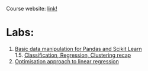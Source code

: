 

Course website: [link!](http://home.agh.edu.pl/~mdig/dokuwiki/doku.php?id=teaching:courses:agh:weaiiib:inf:adv-ml:2018-19_l:start#advanced_methods_in_machine_learning_2018_19)  
  
# Labs:
  1. [Basic data manipulation for Pandas and Scikit Learn](lab1/README.md)  
  1.5. [Classification, Regression, Clustering recap](lab1.5/README.md)  
  2. [Optimisation approach to linear regression](lab2/README.md)  
